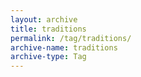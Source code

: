 ```yaml
---
layout: archive
title: traditions
permalink: /tag/traditions/
archive-name: traditions
archive-type: Tag
---
```

